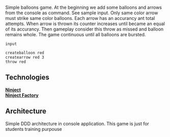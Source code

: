 Simple balloons game. At the beginning we add some balloons and arrows from the console as command. See sample input. Only same color arrow must strike same color balloons. Each arrow has an accurancy ant total attempts. When arrow is thrown its counter increases until became an equal of its accurancy. Then gameplay consider this throw as missed and balloon remains whole. The game continuous until all balloons are bursted. 

```
input

createballoon red
createarrow red 3
throw red

```

## Technologies
**[Ninject](http://www.ninject.org)**</br>
**[Ninject Factory](https://github.com/ninject/Ninject.Extensions.Factory)**

## Architecture
Simple DDD architecture in console application. This game is just for students training purpouse

